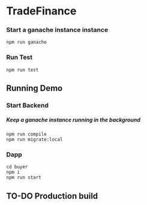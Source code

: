 # TradeFinance

### Start a ganache instance instance 

`npm run ganache`

### Run Test 

`npm run test`

## Running Demo

### Start Backend

##### Keep a ganache instance running in the background

```
npm run compile
npm run migrate:local
```

### Dapp

```
cd buyer
npm i
npm run start
```

## TO-DO Production build

